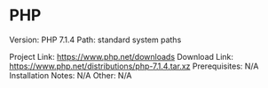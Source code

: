 PHP
===

Version: PHP 7.1.4
Path: standard system paths

Project Link: https://www.php.net/downloads
Download Link: https://www.php.net/distributions/php-7.1.4.tar.xz
Prerequisites: N/A
Installation Notes: N/A
Other: N/A
